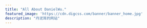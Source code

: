 ```yaml
---
title: "All About DanielWu."
featured_image: 'https://cdn.digcss.com/banner/banner_home.jpg'
description: "丹泥耳的网站"
---
```

